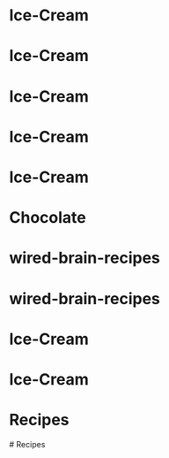 # Ice-Cream
# Ice-Cream
# Ice-Cream
# Ice-Cream
# Ice-Cream
# Chocolate
# wired-brain-recipes
# wired-brain-recipes
# Ice-Cream
# Ice-Cream
# Recipes
#   R e c i p e s  
 